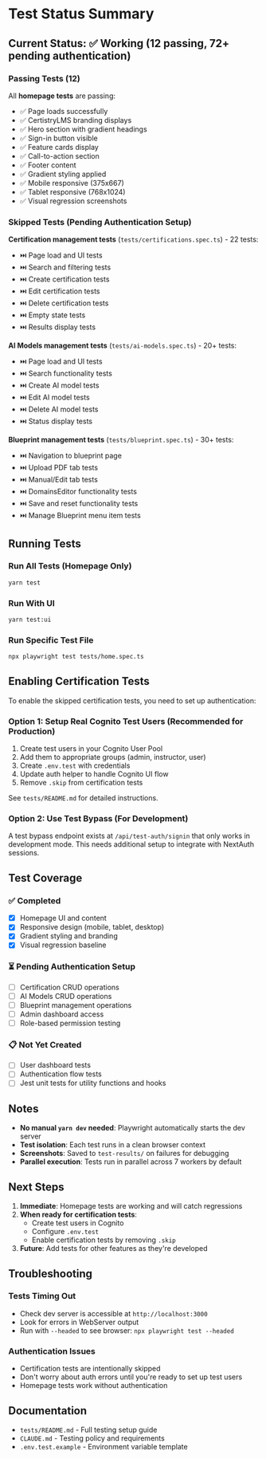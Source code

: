 # Test Status Summary

## Current Status: ✅ Working (12 passing, 72+ pending authentication)

### Passing Tests (12)
All **homepage tests** are passing:
- ✅ Page loads successfully
- ✅ CertistryLMS branding displays
- ✅ Hero section with gradient headings
- ✅ Sign-in button visible
- ✅ Feature cards display
- ✅ Call-to-action section
- ✅ Footer content
- ✅ Gradient styling applied
- ✅ Mobile responsive (375x667)
- ✅ Tablet responsive (768x1024)
- ✅ Visual regression screenshots

### Skipped Tests (Pending Authentication Setup)
**Certification management tests** (`tests/certifications.spec.ts`) - 22 tests:
- ⏭️ Page load and UI tests
- ⏭️ Search and filtering tests
- ⏭️ Create certification tests
- ⏭️ Edit certification tests
- ⏭️ Delete certification tests
- ⏭️ Empty state tests
- ⏭️ Results display tests

**AI Models management tests** (`tests/ai-models.spec.ts`) - 20+ tests:
- ⏭️ Page load and UI tests
- ⏭️ Search functionality tests
- ⏭️ Create AI model tests
- ⏭️ Edit AI model tests
- ⏭️ Delete AI model tests
- ⏭️ Status display tests

**Blueprint management tests** (`tests/blueprint.spec.ts`) - 30+ tests:
- ⏭️ Navigation to blueprint page
- ⏭️ Upload PDF tab tests
- ⏭️ Manual/Edit tab tests
- ⏭️ DomainsEditor functionality tests
- ⏭️ Save and reset functionality tests
- ⏭️ Manage Blueprint menu item tests

## Running Tests

### Run All Tests (Homepage Only)
```bash
yarn test
```

### Run With UI
```bash
yarn test:ui
```

### Run Specific Test File
```bash
npx playwright test tests/home.spec.ts
```

## Enabling Certification Tests

To enable the skipped certification tests, you need to set up authentication:

### Option 1: Setup Real Cognito Test Users (Recommended for Production)
1. Create test users in your Cognito User Pool
2. Add them to appropriate groups (admin, instructor, user)
3. Create `.env.test` with credentials
4. Update auth helper to handle Cognito UI flow
5. Remove `.skip` from certification tests

See `tests/README.md` for detailed instructions.

### Option 2: Use Test Bypass (For Development)
A test bypass endpoint exists at `/api/test-auth/signin` that only works in development mode. This needs additional setup to integrate with NextAuth sessions.

## Test Coverage

### ✅ Completed
- [x] Homepage UI and content
- [x] Responsive design (mobile, tablet, desktop)
- [x] Gradient styling and branding
- [x] Visual regression baseline

### ⏳ Pending Authentication Setup
- [ ] Certification CRUD operations
- [ ] AI Models CRUD operations
- [ ] Blueprint management operations
- [ ] Admin dashboard access
- [ ] Role-based permission testing

### 📋 Not Yet Created
- [ ] User dashboard tests
- [ ] Authentication flow tests
- [ ] Jest unit tests for utility functions and hooks

## Notes

- **No manual `yarn dev` needed**: Playwright automatically starts the dev server
- **Test isolation**: Each test runs in a clean browser context
- **Screenshots**: Saved to `test-results/` on failures for debugging
- **Parallel execution**: Tests run in parallel across 7 workers by default

## Next Steps

1. **Immediate**: Homepage tests are working and will catch regressions
2. **When ready for certification tests**:
   - Create test users in Cognito
   - Configure `.env.test`
   - Enable certification tests by removing `.skip`
3. **Future**: Add tests for other features as they're developed

## Troubleshooting

### Tests Timing Out
- Check dev server is accessible at `http://localhost:3000`
- Look for errors in WebServer output
- Run with `--headed` to see browser: `npx playwright test --headed`

### Authentication Issues
- Certification tests are intentionally skipped
- Don't worry about auth errors until you're ready to set up test users
- Homepage tests work without authentication

## Documentation

- `tests/README.md` - Full testing setup guide
- `CLAUDE.md` - Testing policy and requirements
- `.env.test.example` - Environment variable template
